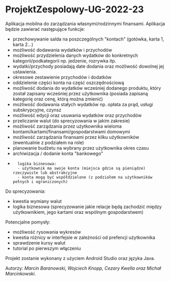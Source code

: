 # ProjektZespolowy-UG-2022-23

Aplikacja mobilna do zarządzania własnymi/rodzinnymi finansami. Aplikacja będzie zawierać następujące funkcje:
- przechowywanie salda na poszczególnych "kontach" (gotówka, karta 1, karta 2...)
- możliwość dodawania wydatków i przychodów
- możliwość przydzielenia danych wydatków do konkretnych kategorii/podkategorii np. jedzenie, rozrywka itp.
- wydatki/przychody posiadają date dodania oraz możliwość dowolnej jej ustawienia.
- okresowe zestawienie przychodów i dodatków
- oddzielenie części konta na część oszczędnościową
- możliwość dodania do wydatków wcześniej dodanego produktu, który został zapisany wcześniej przez użytkownika (posiada zapisaną kategorię oraz cenę, którą można zmienić)
- możliwość dodawania stałych wydatków np. opłata za prąd, usługi subskrypcyjne, czynsz
- możliwość edycji oraz usuwania wydatków oraz przychodów
- przeliczanie walut (do sprecyzowania w jakim zakresie)
- możliwość zarządzania przez użytkownika wieloma kontami/kartami/finansami/gospodarstwami domowymi
- możliwość zarządzania finansami przez kilku użytkowników (ewentualnie z podziałem na role)
- planowanie budżetu na wybrany przez użytkownika okres czasu
- archiwizacja / dodanie konta "bankowego"
-       logika biznesowa: 
        - użytkownik ma swoje konta (miejsca gdzie są pieniądze) rzeczywiste lub abstrakcyjne 
        - konta mogą być współdzielone (z podziałem na użytkowników pełnych i ograniczonych)

Do sprecyzowania:
- kwestia wymiany walut 
- logika biznesowa (sprecyzowanie jakie relacje będą zachodzić między użytkownikiem, jego kartami oraz wspólnym gospodarstwem)

Potencjalne pomysły:
- możliwość rysowania wykresów
- kwestia różnicy w interfejsie w zależności od prefencji użytkownika
- sprawdzenie kursy walut
- tutorial po pierwszym włączeniu

Projekt zostanie wykonany z użyciem Android Studio oraz języka Java.

Autorzy: *Marcin Baranowski, Wojciech Knopp, Cezary Kwella oraz Michał Marcinkowski*.
